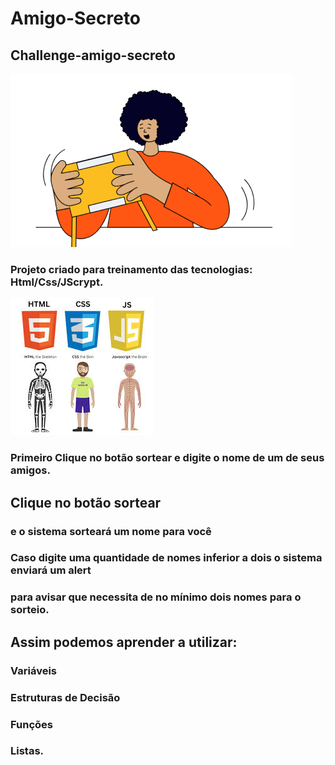 # Amigo-Secreto
## Challenge-amigo-secreto
![Amigo secreto](./assets/amigo-secreto.png)
### Projeto criado para treinamento das tecnologias: Html/Css/JScrypt.
![Amigo secreto](./assets/CssJsHtml.jfif)

### Primeiro Clique no botão sortear e digite o nome de um de seus amigos.
##  Clique no botão sortear 
### e o sistema sorteará um nome para você
### Caso digite uma quantidade de nomes inferior a dois o sistema enviará um alert
### para avisar que necessita de no mínimo dois nomes para o sorteio.
## Assim podemos aprender a utilizar:
### Variáveis
### Estruturas de Decisão
### Funções 
### Listas.
